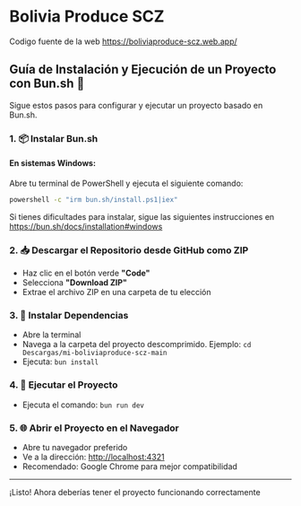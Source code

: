 # Bolivia Produce SCZ

Codigo fuente de la web https://boliviaproduce-scz.web.app/

## Guía de Instalación y Ejecución de un Proyecto con Bun.sh 🚀

Sigue estos pasos para configurar y ejecutar un proyecto basado en Bun.sh.

### 1. 📦 Instalar Bun.sh

#### En sistemas Windows:
Abre tu terminal de PowerShell y ejecuta el siguiente comando:

```bash
powershell -c "irm bun.sh/install.ps1|iex"
```

Si tienes dificultades para instalar, sigue las siguientes instrucciones en <a href="https://bun.sh/docs/installation#windows" target="_blank">https://bun.sh/docs/installation#windows</a>


### 2. 📥 Descargar el Repositorio desde GitHub como ZIP

- Haz clic en el botón verde **"Code"**
- Selecciona **"Download ZIP"**
- Extrae el archivo ZIP en una carpeta de tu elección

### 3. 🧰 Instalar Dependencias

- Abre la terminal
- Navega a la carpeta del proyecto descomprimido. Ejemplo: `cd Descargas/mi-boliviaproduce-scz-main`
- Ejecuta: `bun install`

### 4. 🚀 Ejecutar el Proyecto

- Ejecuta el comando: `bun run dev`

### 5. 🌐 Abrir el Proyecto en el Navegador

- Abre tu navegador preferido
- Ve a la dirección: <a href="http://localhost:4321" target="_blank">http://localhost:4321</a>
- Recomendado: Google Chrome para mejor compatibilidad

---

¡Listo! Ahora deberías tener el proyecto funcionando correctamente
